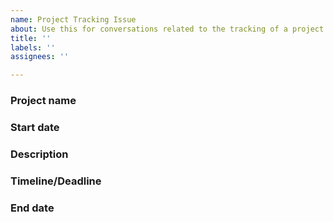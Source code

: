 ```yaml
---
name: Project Tracking Issue
about: Use this for conversations related to the tracking of a project
title: ''
labels: ''
assignees: ''

---
```


### Project name

### Start date

### Description

### Timeline/Deadline

### End date
